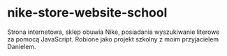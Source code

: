 # nike-store-website-school
Strona internetowa, sklep obuwia Nike, posiadania wyszukiwanie literowe za pomocą JavaScript. Robione jako projekt szkolny z moim przyjacielem Danielem.
